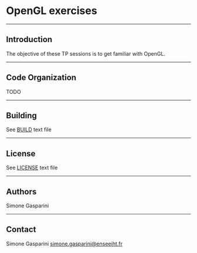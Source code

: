 OpenGL exercises
===========================================

------------
Introduction
------------

The objective of these TP sessions is to get familiar with OpenGL.

-----------------
Code Organization
-----------------
TODO


--------
Building
--------

See [BUILD](BUILD.md) text file


-------
License
-------

See [LICENSE](LICENSE) text file

-------
Authors
-------

Simone Gasparini


---------
Contact
---------

Simone Gasparini simone.gasparini@enseeiht.fr